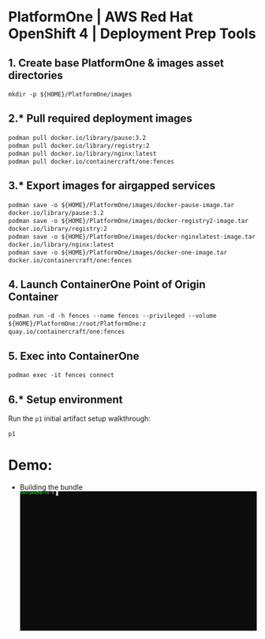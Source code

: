 # PlatformOne | AWS Red Hat OpenShift 4 | Deployment Prep Tools
## 1. Create base PlatformOne & images asset directories
```
mkdir -p ${HOME}/PlatformOne/images
```
## 2.\* Pull required deployment images    
```
podman pull docker.io/library/pause:3.2
podman pull docker.io/library/registry:2 
podman pull docker.io/library/nginx:latest 
podman pull docker.io/containercraft/one:fences
```
## 3.\* Export images for airgapped services
```
podman save -o ${HOME}/PlatformOne/images/docker-pause-image.tar         docker.io/library/pause:3.2
podman save -o ${HOME}/PlatformOne/images/docker-registry2-image.tar     docker.io/library/registry:2 
podman save -o ${HOME}/PlatformOne/images/docker-nginxlatest-image.tar   docker.io/library/nginx:latest
podman save -o ${HOME}/PlatformOne/images/docker-one-image.tar           docker.io/containercraft/one:fences
```
## 4. Launch ContainerOne Point of Origin Container
```
podman run -d -h fences --name fences --privileged --volume ${HOME}/PlatformOne:/root/PlatformOne:z quay.io/containercraft/one:fences
```
## 5. Exec into ContainerOne
```
podman exec -it fences connect
```
## 6.\* Setup environment
Run the `p1` initial artifact setup walkthrough:
```
p1
```
# Demo:
  - Building the bundle
![bundle](./web/bundle.svg)
